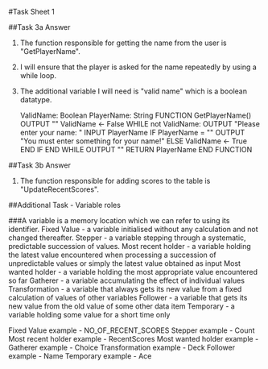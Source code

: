 #Task Sheet 1

##Task 3a Answer

1. The function responsible for getting the name from the user is "GetPlayerName".
2. I will ensure that the player is asked for the name repeatedly by using a while loop.
3. The additional variable I will need is "valid name" which is a boolean datatype. 

	ValidName: Boolean
	PlayerName: String
	FUNCTION GetPlayerName()
		OUTPUT ""
		ValidName <- False
		WHILE not ValidName:
			OUTPUT "Please enter your name: "
			INPUT PlayerName
			IF PlayerName = ""
				OUTPUT "You must enter something for your name!"
			ELSE
				ValidName <- True
			END IF
		END WHILE
		OUTPUT ""
		RETURN PlayerName
	END FUNCTION
			
			
##Task 3b Answer

1. The function responsible for adding scores to the table is "UpdateRecentScores".

##Additional Task - Variable roles

###A variable is a memory location which we can refer to using its identifier. 
Fixed Value - a variable initialised without any calculation and not changed thereafter.
Stepper - a variable stepping through a systematic, predictable succession of values.
Most recent holder - a variable holding the latest value encountered when processing a succession of unpredictable values or simply the latest value obtained as input
Most wanted holder - a variable holding the most appropriate value encountered so far
Gatherer - a variable accumulating the effect of individual values
Transformation - a variable that always gets its new value from a fixed calculation of values of other variables
Follower - a variable that gets its new value from the old value of some other data item
Temporary - a variable holding some value for a short time only

Fixed Value example - NO_OF_RECENT_SCORES
Stepper example - Count
Most recent holder example - RecentScores
Most wanted holder example - 
Gatherer example - Choice
Transformation example - Deck
Follower example - Name
Temporary example - Ace